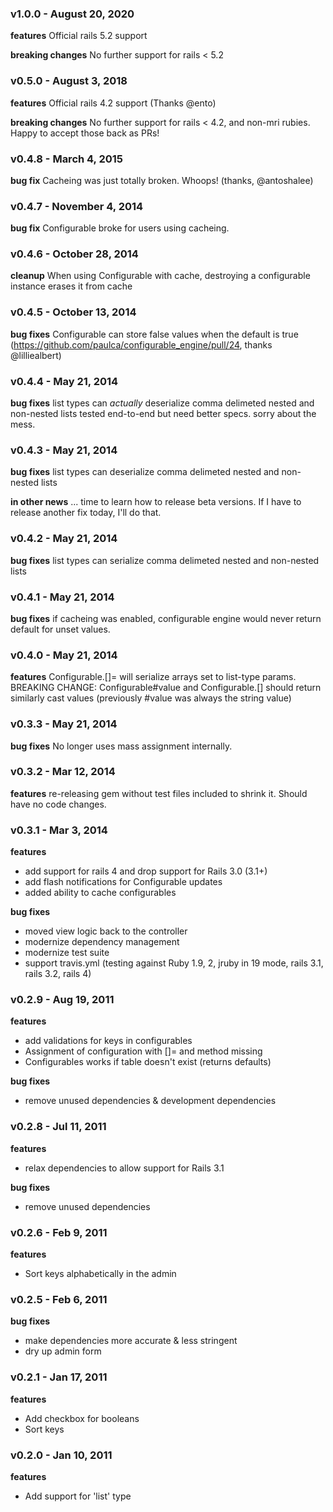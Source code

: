 ### v1.0.0 - August 20, 2020
**features**
Official rails 5.2 support

**breaking changes**
No further support for rails < 5.2

### v0.5.0 - August 3, 2018
**features**
Official rails 4.2 support (Thanks @ento)

**breaking changes**
No further support for rails < 4.2, and non-mri rubies. Happy to accept those back as PRs!


### v0.4.8 - March 4, 2015
**bug fix**
Cacheing was just totally broken.  Whoops! (thanks, @antoshalee)

### v0.4.7 - November 4, 2014
**bug fix**
Configurable broke for users using cacheing.

### v0.4.6 - October 28, 2014
**cleanup**
When using Configurable with cache, destroying a configurable instance erases it from cache

### v0.4.5 - October 13, 2014
**bug fixes**
Configurable can store false values when the default is true (https://github.com/paulca/configurable_engine/pull/24, thanks @lilliealbert)

### v0.4.4 - May 21, 2014
**bug fixes**
list types can *actually* deserialize comma delimeted nested and non-nested lists
tested end-to-end but need better specs.  sorry about the mess.


### v0.4.3 - May 21, 2014
**bug fixes**
list types can deserialize comma delimeted nested and non-nested lists

**in other news**
... time to learn how to release beta versions.  If I have to release another fix today, I'll do that.

### v0.4.2 - May 21, 2014
**bug fixes**
list types can serialize comma delimeted nested and non-nested lists

### v0.4.1 - May 21, 2014
**bug fixes**
if cacheing was enabled, configurable engine would never return default for unset values.

### v0.4.0 - May 21, 2014
**features**
Configurable.[]= will serialize arrays set to list-type params.
BREAKING CHANGE: Configurable#value and Configurable.[] should return similarly cast values (previously #value was always the string value)

### v0.3.3 - May 21, 2014
**bug fixes**
No longer uses mass assignment internally.

### v0.3.2 - Mar 12, 2014
**features**
re-releasing gem without test files included to shrink it.  Should have no code changes.

### v0.3.1 - Mar 3, 2014

**features**
- add support for rails 4 and drop support for Rails 3.0 (3.1+)
- add flash notifications for Configurable updates
- added ability to cache configurables

**bug fixes**
- moved view logic back to the controller
- modernize dependency management
- modernize test suite
- support travis.yml (testing against Ruby 1.9, 2, jruby in 19 mode, rails 3.1, rails 3.2, rails 4)

### v0.2.9 - Aug 19, 2011

**features**
- add validations for keys in configurables
- Assignment of configuration with []= and method missing
- Configurables works if table doesn't exist (returns defaults)

**bug fixes**
- remove unused dependencies & development dependencies

### v0.2.8 - Jul 11, 2011

**features**
- relax dependencies to allow support for Rails 3.1

**bug fixes**
- remove unused dependencies

### v0.2.6 - Feb 9, 2011

**features**
- Sort keys alphabetically in the admin

### v0.2.5 - Feb 6, 2011

**bug fixes**
- make dependencies more accurate & less stringent
- dry up admin form

### v0.2.1 - Jan 17, 2011

**features**
- Add checkbox for booleans
- Sort keys

### v0.2.0 - Jan 10, 2011

**features**
- Add support for 'list' type
